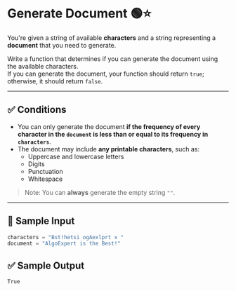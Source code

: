 # Generate Document 🟢⭐

You're given a string of available **characters** and a string representing a **document** that you need to generate.

Write a function that determines if you can generate the document using the available characters.  
If you can generate the document, your function should return `true`; otherwise, it should return `false`.

---

## ✅ Conditions

- You can only generate the document **if the frequency of every character in the `document` is less than or equal to its frequency in `characters`**.
- The document may include **any printable characters**, such as:
  - Uppercase and lowercase letters
  - Digits
  - Punctuation
  - Whitespace

> Note: You can **always** generate the empty string `""`.

---

## 🧪 Sample Input

```python
characters = "Bst!hetsi ogAexlprt x "
document = "AlgoExpert is the Best!"
```

## ✅ Sample Output
```
True
